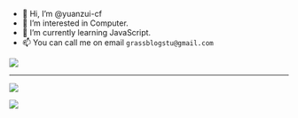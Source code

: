 - 👋 Hi, I’m @yuanzui-cf
- 👀 I’m interested in Computer.
- 🌱 I’m currently learning JavaScript.
- 📫 You can call me on email `grassblogstu@gmail.com`

![](https://count.getloli.com/get/@yuanzui-cf?theme=gelbooru)

---

![](https://github-readme-stats.vercel.app/api?username=yuanzui-cf&show_icons=true&hide_border=false&count_private=true&include_all_commits=true&theme=dracula)

![](https://github-readme-stats.vercel.app/api/top-langs/?username=yuanzui-cf&layout=compact)
